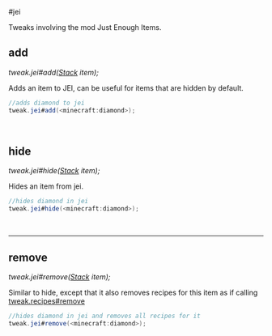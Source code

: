 #jei

Tweaks involving the mod Just Enough Items.

## add
*tweak.jei#add([Stack](/arguments/stack) item);*

Adds an item to JEI, can be useful for items that are hidden by default.
```java
//adds diamond to jei
tweak.jei#add(<minecraft:diamond>);
```
<br>

## hide
*tweak.jei#hide([Stack](/arguments/stack) item);*

Hides an item from jei.
```java
//hides diamond in jei
tweak.jei#hide(<minecraft:diamond>);
```
<br>

---
## remove
*tweak.jei#remove([Stack](/arguments/stack) item);*

Similar to hide, except that it also removes recipes for this item as if calling [tweak.recipes#remove](/actions/recipes/#remove)
```java
//hides diamond in jei and removes all recipes for it
tweak.jei#remove(<minecraft:diamond>);
```